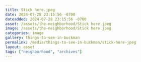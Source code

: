 ```yaml
---
title: Stick here.jpeg
date: 2024-07-28 23:15:56 -0700
dateadded: 2024-07-28 23:15:56 -0700
asset: /assets/the-neighborhood/Stick here.jpeg
image: /assets/the-neighborhood/Stick here.jpeg
categories: image
gallery: things-to-see-in-buckman
permalink: /media/things-to-see-in-buckman/stick-here-jpeg
layout: asset
tags: ["neighborhood", "archives"]
--- 
```

